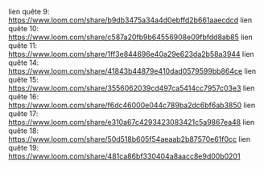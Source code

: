 lien quête 9: https://www.loom.com/share/b9db3475a34a4d0ebffd2b661aaecdcd
lien quête 10: https://www.loom.com/share/c587a20fb9b64556908e09fbfdd8ab85
lien quête 11: https://www.loom.com/share/1ff3e844696e40a29e623da2b58a3944
lien quête 14: https://www.loom.com/share/41843b44879e410dad0579599bb864ce
lien quête 15: https://www.loom.com/share/3556062039cd497ca5414cc7957c03e3
lien quête 16: https://www.loom.com/share/f6dc46000e044c789ba2dc6bf6ab3850
lien quête 17: https://www.loom.com/share/e310a67c4293423083421c5a9867ea48
lien quête 18: https://www.loom.com/share/50d518b605f54aeaab2b87570e61f0cc
lien quête 19: https://www.loom.com/share/481ca86bf330404a8aacc8e9d00b0201
